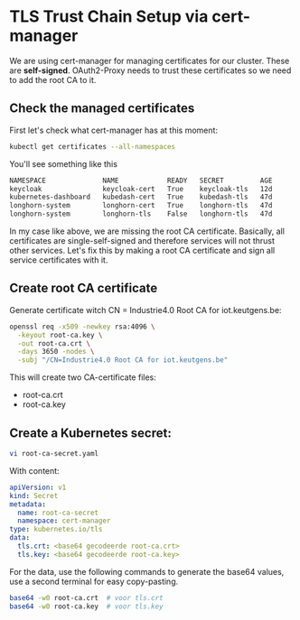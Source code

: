 # TLS Trust Chain Setup via cert-manager
We are using cert-manager for managing certificates for our cluster. These are **self-signed**. OAuth2-Proxy needs to trust these certificates so we need to add the root CA to it.

## Check the managed certificates
First let's check what cert-manager has at this moment:
```bash
kubectl get certificates --all-namespaces
```
You'll see something like this
```bash
NAMESPACE              NAME            READY   SECRET         AGE
keycloak               keycloak-cert   True    keycloak-tls   12d
kubernetes-dashboard   kubedash-cert   True    kubedash-tls   47d
longhorn-system        longhorn-cert   True    longhorn-tls   47d
longhorn-system        longhorn-tls    False   longhorn-tls   47d
```
In my case like above, we are missing the root CA certificate. Basically, all certificates are single-self-signed and therefore services will not thrust other services.
Let's fix this by making a root CA certificate and sign all service certificates with it.

## Create root CA certificate
Generate certificate witch CN = Industrie4.0 Root CA for iot.keutgens.be:
```bash
openssl req -x509 -newkey rsa:4096 \
  -keyout root-ca.key \
  -out root-ca.crt \
  -days 3650 -nodes \
  -subj "/CN=Industrie4.0 Root CA for iot.keutgens.be"
```
This will create two CA-certificate files:
- root-ca.crt
- root-ca.key

## Create a Kubernetes secret:
```bash
vi root-ca-secret.yaml
```
With content:
```yaml
apiVersion: v1
kind: Secret
metadata:
  name: root-ca-secret
  namespace: cert-manager
type: kubernetes.io/tls
data:
  tls.crt: <base64 gecodeerde root-ca.crt>
  tls.key: <base64 gecodeerde root-ca.key>
```
For the data, use the following commands to generate the base64 values, use a second terminal for easy copy-pasting.
```bash
base64 -w0 root-ca.crt  # voor tls.crt
base64 -w0 root-ca.key  # voor tls.key
```

